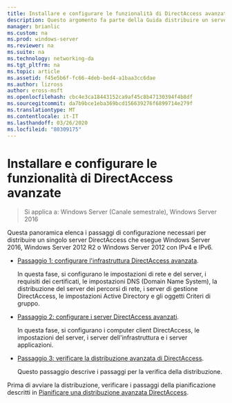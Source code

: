 ```yaml
---
title: Installare e configurare le funzionalità di DirectAccess avanzate
description: Questo argomento fa parte della Guida distribuire un server DirectAccess singolo con impostazioni avanzate per Windows Server 2016
manager: brianlic
ms.custom: na
ms.prod: windows-server
ms.reviewer: na
ms.suite: na
ms.technology: networking-da
ms.tgt_pltfrm: na
ms.topic: article
ms.assetid: f45e5b6f-fc66-4deb-bed4-a1baa3cc6dae
ms.author: lizross
author: eross-msft
ms.openlocfilehash: cbc4e3ca18443152ca9af45c8b47130394f4b8df
ms.sourcegitcommit: da7b9bce1eba369bcd156639276f6899714e279f
ms.translationtype: MT
ms.contentlocale: it-IT
ms.lasthandoff: 03/26/2020
ms.locfileid: "80309175"
---
```

# <a name="install-and-configure-advanced-directaccess"></a>Installare e configurare le funzionalità di DirectAccess avanzate

>Si applica a: Windows Server (Canale semestrale), Windows Server 2016

Questa panoramica elenca i passaggi di configurazione necessari per distribuire un singolo server DirectAccess che esegue Windows Server 2016, Windows Server 2012 R2 o Windows Server 2012 con IPv4 e IPv6.  
  
-   [Passaggio 1: configurare l'infrastruttura DirectAccess avanzata](da-adv-configure-s1-infrastructure.md).  
  
    In questa fase, si configurano le impostazioni di rete e del server, i requisiti dei certificati, le impostazioni DNS (Domain Name System), la distribuzione del server dei percorsi di rete, i server di gestione DirectAccess, le impostazioni Active Directory e gli oggetti Criteri di gruppo.  
  
-   [Passaggio 2: configurare i server DirectAccess avanzati](da-adv-configure-s2-servers.md).  
  
    In questa fase, si configurano i computer client DirectAccess, le impostazioni del server, i server dell'infrastruttura e i server applicazioni.  
  
-   [Passaggio 3: verificare la distribuzione avanzata di DirectAccess](da-adv-configure-s3-verify.md).  
  
    Questo passaggio descrive i passaggi per la verifica della distribuzione.  
  
Prima di avviare la distribuzione, verificare i passaggi della pianificazione descritti in [Pianificare una distribuzione avanzata DirectAccess](Plan-an-Advanced-DirectAccess-Deployment.md).  
  


